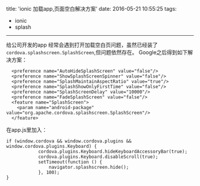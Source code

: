title: 'ionic 加载app,页面空白解决方案'
date: 2016-05-21 10:55:25
tags:
- ionic 
- splash
---
给公司开发的app 经常会遇到打开加载空白页问题，虽然已经装了`cordova.splashscreen.SplashScreen`,但问题依然存在。
Google之后得到如下解决方案：
```
  <preference name="AutoHideSplashScreen" value="false"/>
  <preference name="ShowSplashScreenSpinner" value="false"/>
  <preference name="SplashMaintainAspectRatio" value="true"/>
  <preference name="SplashShowOnlyFirstTime" value="false"/>
  <preference name="SplashScreenDelay" value="10000"/>
  <preference name="FadeSplashScreen" value="false"/>
  <feature name="SplashScreen">
    <param name="android-package" value="org.apache.cordova.splashscreen.SplashScreen"/>
  </feature>
```
在app.js里加入：
```
if (window.cordova && window.cordova.plugins && window.cordova.plugins.Keyboard) {
            cordova.plugins.Keyboard.hideKeyboardAccessoryBar(true);
            cordova.plugins.Keyboard.disableScroll(true);
            setTimeout(function () {
                navigator.splashscreen.hide();
            }, 100);
}
```
